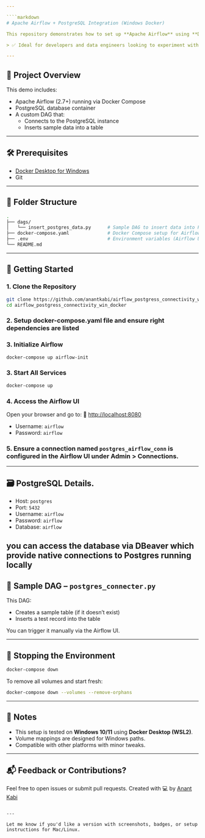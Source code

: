 ```yaml
---

````markdown
# Apache Airflow + PostgreSQL Integration (Windows Docker)

This repository demonstrates how to set up **Apache Airflow** using **Docker on Windows**, and run a DAG that connects to a **PostgreSQL** database to insert data.

> ✅ Ideal for developers and data engineers looking to experiment with Airflow and Postgres in a local development Docker environment.

---
```


## 🚀 Project Overview

This demo includes:

- Apache Airflow (2.7+) running via Docker Compose
- PostgreSQL database container
- A custom DAG that:
  - Connects to the PostgreSQL instance
  - Inserts sample data into a table

---

## 🛠️ Prerequisites

- [Docker Desktop for Windows](https://www.docker.com/products/docker-desktop)
- Git

---

## 🧱 Folder Structure

```bash
.
├── dags/
│   └── insert_postgres_data.py      # Sample DAG to insert data into PostgreSQL
├── docker-compose.yaml              # Docker Compose setup for Airflow + Postgres
├── .env                             # Environment variables (Airflow UID/GID)
└── README.md
````

---

## 🧪 Getting Started

### 1. Clone the Repository

```bash
git clone https://github.com/anantkabi/airflow_postgress_connectivity_win_docker.git
cd airflow_postgress_connectivity_win_docker
```
### 2. Setup docker-compose.yaml file and ensure right dependencies are listed

### 3. Initialize Airflow 

```bash
docker-compose up airflow-init
```

### 3. Start All Services

```bash
docker-compose up
```

### 4. Access the Airflow UI

Open your browser and go to:
🔗 [http://localhost:8080](http://localhost:8080)

* Username: `airflow`
* Password: `airflow`

### 5. Ensure a connection named `postgres_airflow_conn` is configured in the Airflow UI under **Admin > Connections**.

---

## 🗃️ PostgreSQL Details. 

* Host: `postgres`
* Port: `5432`
* Username: `airflow`
* Password: `airflow`
* Database: `airflow`

you can access the database via DBeaver which provide native connections to Postgres running locally
---

## 📅 Sample DAG – `postgres_connecter.py`

This DAG:

* Creates a sample table (if it doesn’t exist)
* Inserts a test record into the table

You can trigger it manually via the Airflow UI.

---

## 🧹 Stopping the Environment

```bash
docker-compose down
```

To remove all volumes and start fresh:

```bash
docker-compose down --volumes --remove-orphans
```

---

## 📌 Notes

* This setup is tested on **Windows 10/11** using **Docker Desktop (WSL2)**.
* Volume mappings are designed for Windows paths.
* Compatible with other platforms with minor tweaks.

---

## 📬 Feedback or Contributions?

Feel free to open issues or submit pull requests.
Created with 💻 by [Anant Kabi](https://github.com/anantkabi)

```

---

Let me know if you'd like a version with screenshots, badges, or setup instructions for Mac/Linux.
```
